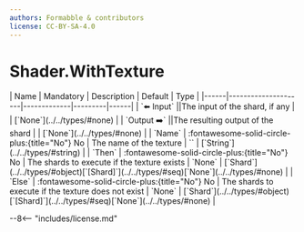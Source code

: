 ```yaml
---
authors: Formabble & contributors
license: CC-BY-SA-4.0
---
```



# Shader.WithTexture

<div class="sh-parameters" markdown="1">
| Name | Mandatory | Description | Default | Type |
|------|---------------------|-------------|---------|------|
| `⬅️ Input` ||The input of the shard, if any | | [`None`](../../types/#none) |
| `Output ➡️` ||The resulting output of the shard | | [`None`](../../types/#none) |
| `Name` | :fontawesome-solid-circle-plus:{title="No"} No  | The name of the texture | `` | [`String`](../../types/#string) |
| `Then` | :fontawesome-solid-circle-plus:{title="No"} No  | The shards to execute if the texture exists | `None` | [`Shard`](../../types/#object)[`[Shard]`](../../types/#seq)[`None`](../../types/#none) |
| `Else` | :fontawesome-solid-circle-plus:{title="No"} No  | The shards to execute if the texture does not exist | `None` | [`Shard`](../../types/#object)[`[Shard]`](../../types/#seq)[`None`](../../types/#none) |

</div>



--8<-- "includes/license.md"

